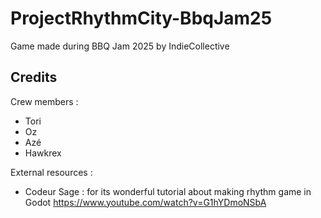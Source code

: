 # ProjectRhythmCity-BbqJam25
Game made during BBQ Jam 2025 by IndieCollective

## Credits
Crew members :
- Tori
- Oz
- Azé
- Hawkrex

External resources :
- Codeur Sage : for its wonderful tutorial about making rhythm game in Godot https://www.youtube.com/watch?v=G1hYDmoNSbA